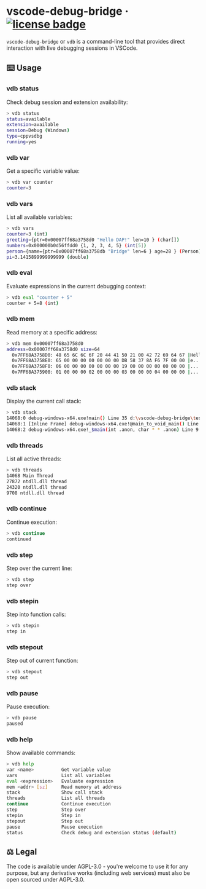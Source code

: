 # vscode-debug-bridge &middot; [![license badge](https://img.shields.io/github/license/Kruithne/devkit?color=yellow)](LICENSE) 

`vscode-debug-bridge` or `vdb` is a command-line tool that provides direct interaction with live debugging sessions in VSCode.

## ⌨️ Usage

### vdb status

Check debug session and extension availability:

```bash
> vdb status
status=available
extension=available
session=Debug (Windows)
type=cppvsdbg
running=yes
```

### vdb var

Get a specific variable value:

```bash
> vdb var counter
counter=3
```

### vdb vars

List all available variables:

```bash
> vdb vars
counter=3 (int)
greeting={ptr=0x00007ff68a3758d0 "Hello DAP!" len=10 } (char[])
numbers=0x000000b0d56ffdd0 {1, 2, 3, 4, 5} (int[5])
person={name={ptr=0x00007ff68a3758db "Bridge" len=6 } age=28 } (Person)
pi=3.1415899999999999 (double)
```

### vdb eval

Evaluate expressions in the current debugging context:

```bash
> vdb eval "counter + 5"
counter + 5=8 (int)
```

### vdb mem

Read memory at a specific address:

```bash
> vdb mem 0x00007ff68a3758d0
address=0x00007ff68a3758d0 size=64
  0x7FF68A3758D0: 48 65 6C 6C 6F 20 44 41 50 21 00 42 72 69 64 67 |Hello DAP!.Bridg|
  0x7FF68A3758E0: 65 00 00 00 00 00 00 00 DB 58 37 8A F6 7F 00 00 |e........X7.....|
  0x7FF68A3758F0: 06 00 00 00 00 00 00 00 19 00 00 00 00 00 00 00 |................|
  0x7FF68A375900: 01 00 00 00 02 00 00 00 03 00 00 00 04 00 00 00 |................|
```

### vdb stack

Display the current call stack:

```bash
> vdb stack
14068:0 debug-windows-x64.exe!main() Line 35 d:\vscode-debug-bridge\test\src\debug-test.c3:35
14068:1 [Inline Frame] debug-windows-x64.exe!@main_to_void_main() Line 18 c:\c3\lib\std\core\private\main_stub.c3:18
14068:2 debug-windows-x64.exe!_$main(int .anon, char * * .anon) Line 9 d:\vscode-debug-bridge\test\src\debug-test.c3:9
```

### vdb threads

List all active threads:

```bash
> vdb threads
14068 Main Thread
27872 ntdll.dll thread
24320 ntdll.dll thread
9708 ntdll.dll thread
```

### vdb continue

Continue execution:

```bash
> vdb continue
continued
```

### vdb step

Step over the current line:

```bash
> vdb step
step over
```

### vdb stepin

Step into function calls:

```bash
> vdb stepin
step in
```

### vdb stepout

Step out of current function:

```bash
> vdb stepout
step out
```

### vdb pause

Pause execution:

```bash
> vdb pause
paused
```

### vdb help

Show available commands:

```bash
> vdb help
var <name>          Get variable value
vars                List all variables
eval <expression>   Evaluate expression
mem <addr> [sz]     Read memory at address
stack               Show call stack
threads             List all threads
continue            Continue execution
step                Step over
stepin              Step in
stepout             Step out
pause               Pause execution
status              Check debug and extension status (default)
```

## ⚖️ Legal

The code is available under AGPL-3.0 - you're welcome to use it for any purpose, but any derivative works (including web services) must also be open sourced under AGPL-3.0.